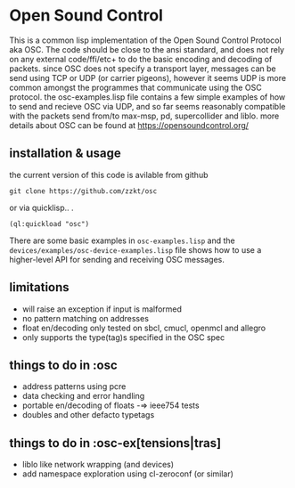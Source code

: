 # Open Sound Control

This is a common lisp implementation of the Open Sound Control Protocol aka OSC. The code should be close to the ansi standard, and does not rely on any external code/ffi/etc+ to do the basic encoding and decoding of packets. since OSC does not specify a transport layer, messages can be send using TCP or UDP (or carrier pigeons), however it seems UDP is more common amongst the programmes that communicate using the OSC protocol. the osc-examples.lisp file contains a few simple examples of how to send and recieve OSC via UDP, and so far seems reasonably compatible with the packets send from/to max-msp, pd, supercollider and liblo. more details about OSC can be found at https://opensoundcontrol.org/


## installation & usage

the current version of this code is avilable from github

`git clone https://github.com/zzkt/osc`

or via quicklisp.. .

`(ql:quickload "osc")`

There are some basic examples in `osc-examples.lisp` and the `devices/examples/osc-device-examples.lisp` file shows how to use a higher-level API for sending and receiving OSC messages.

## limitations

  - will raise an exception if input is malformed
  - no pattern matching on addresses
  - float en/decoding only tested on sbcl, cmucl, openmcl and allegro
  - only supports the type(tag)s specified in the OSC spec

## things to do in :osc

  - address patterns using pcre
  - data checking and error handling
  - portable en/decoding of floats -=> ieee754 tests
  - doubles and other defacto typetags

## things to do in :osc-ex[tensions|tras]

  - liblo like network wrapping (and devices)
  - add namespace exploration using cl-zeroconf (or similar)
